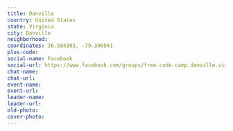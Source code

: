 ```yaml
---
title: Danville
country: United States
state: Virginia
city: Danville
neighborhood: 
coordinates: 36.584393, -79.396941
plus-code:
social-name: Facebook
social-url: https://www.facebook.com/groups/free.code.camp.danville.virginia/
chat-name:
chat-url:
event-name:
event-url:
leader-name:
leader-url:
old-photo: 
cover-photo:
---
```

